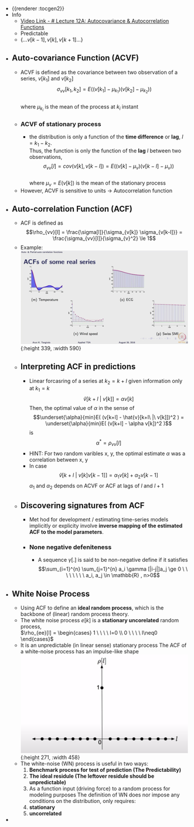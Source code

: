 - {{renderer :tocgen2}}
- Info
	- [Video Link - # Lecture 12A: Autocovariance & Autocorrelation Functions](https://www.youtube.com/watch?v=YugzOoZh9Zk&list=PLl0FT6O_WWDBm-4W-eoK34omYmEMseQDX&index=31&pp=iAQB)
	- Predictable
	- $\{...v[k-1], v[k], v[k+1]...\}$
- ## Auto-covariance Function (ACVF)
	- ACVF is defined as the covariance between two observation of a series, $v[k_1]$ and $v[k_2]$  
	  $$\sigma_{vv}[k_1, k_2] = E( (v[k_1] - \mu_{k_1}) (v[k_2] - \mu_{k_2}) )$$  
	  where $\mu_{k_i}$ is the mean of the process at $k_i$ instant
	- ### ACVF of stationary process
		- the distribution is only a function of the **time difference** or **lag**, $l = k_1 - k_2$.  
		  Thus, the function is only the function of the **lag** $l$ between two observations,
		  $$\sigma_{vv}[l] = cov(v[k], v[k-l]) = E( (v[k] - \mu_v) (v[k-l] - \mu_v))$$  
		  where $\mu_v = E(v[k])$ is the mean of the stationary process
	- However,  ACVF is sensitive to units -> Autocorrelation function
- ## Auto-correlation Function (ACF)
	- ACF is defined as  
	  $$\rho_{vv}[l] = \frac{\sigma[l]}{\sigma_{v[k]} \sigma_{v[k-l]}} = \frac{\sigma_{vv}[l]}{\sigma_{v}^2}  \le 1$$
	- Example:  
	  ![image.png](../assets/image_1682539009630_0.png){:height 339, :width 590}
	- ## Interpreting ACF in predictions
		- Linear forcasring of a series at $k_2 = k + l$ given information only at $k_1 = k$
		  $$\hat{v}[k+l\ |\ v[k]] = \alpha v [k]$$
		  Then, the optimal value of $\alpha$ in the sense of
		  $$\underset{\alpha}{min}E( (v[k+l] - \hat{v}[k+l\ |\ v[k]])^2 ) = \underset{\alpha}{min}E( (v[k+l] - \alpha v[k])^2 )$$
		  is
		  $$\alpha^* = \rho_{vv}[l]$$
		- HINT: For two random varibles x, y, the optimal estimate $\alpha$ was a correlation between x, y
		- In case
		  $$\hat{v}[k+l\ |\ v[k]v[k-1]] = \alpha_1 v [k] + \alpha_2 v[k-1]$$
		  $\alpha_1$ and $\alpha_2$ depends on ACVF or ACF at lags of $l$ and $l+1$
	- ## Discovering signatures from ACF
		- Met hod for development / estimating time-series models implicitly or explicity involve **inverse mapping of the estimated ACF to the model parameters**.
		- ### None negative defeniteness
			- A sequence $\gamma[.]$ is said to be non-negative define if it satisfies
			  $$\sum_{i=1}^{n} \sum_{j=1}^{n} a_i \gamma [|i-j|]a_j \ge 0 \ \ \ \ \ \ \ \ a_i, a_j \in \mathbb{R} , n>0$$
- ## White Noise Process
	- Using ACF to define an **ideal random process**, which is the backbone of (linear) random process theory.
	- The white noise process $e[k]$ is a **stationary uncorelated** random process,  
	  $\rho_{ee}[l] =     \begin{cases}        1 \ \ \ \ l=0 \\        0 \ \ \ \ l\neq0    \end{cases}$
	- It is an unpredictable (in linear sense) stationary process
	  The ACF of a white-noise process has an impulse-like shape
	  ![image.png](../assets/image_1682670057491_0.png){:height 271, :width 458}
	- The white-noise (WN) process is useful in two ways:
	  1. **Benchmark process for test of prediction (The Predictability)**
	  2. **The ideal residule (The leftover residule should be unpredictable)**
	  3. As a function input (driving force) to a random process for modeling purposes
	  The definition of WN does nor impose any conditions on the distribution, only requires:
	  4. **stationary**
	  5. **uncorrelated**
-